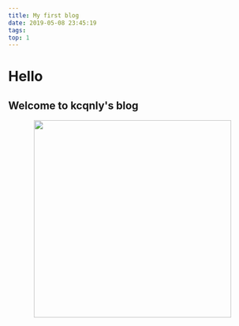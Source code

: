 ```yaml
---
title: My first blog
date: 2019-05-08 23:45:19
tags:
top: 1 
---
```

# Hello #
## Welcome to kcqnly's blog ##  
<div align="center">
    <img src="https://ly-object-1259106193.cos.ap-chengdu.myqcloud.com/TIM%E6%88%AA%E5%9B%BE20190424231511.png" width="400" />
</div>  